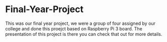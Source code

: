 # Final-Year-Project
This was our final year project, we were a group of four assigned by our college and done this proejct based on Raspberry Pi 3 board.
The presentation of this project is there you can check that out for more details.
